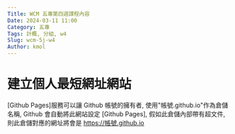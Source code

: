 ```yaml
---
Title: WCM 五專第四週課程內容
Date: 2024-03-11 11:00
Category: 五專
Tags: 計概, 分組, w4
Slug: wcm-5j-w4
Author: kmol
---
```

<!-- PELICAN_END_SUMMARY -->

# 建立個人最短網址網站
[Github Pages]服務可以讓 Github 帳號的擁有者, 使用"帳號.github.io"作為倉儲名稱, Github 會自動將此網站設定 [Github Pages], 假如此倉儲內部帶有超文件, 則此倉儲對應的網址將會是 https://帳號.github.io 
